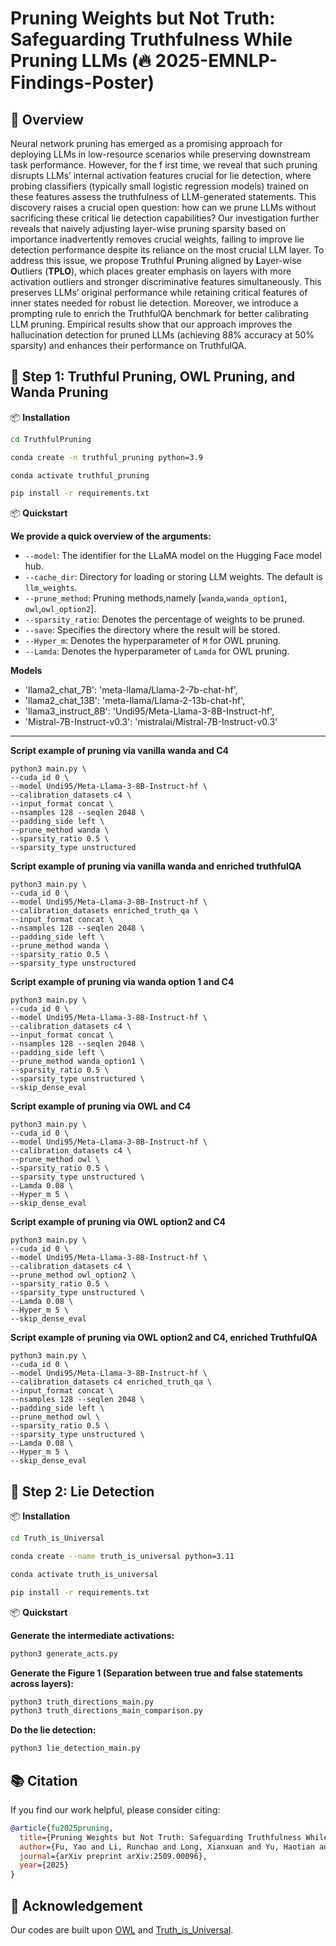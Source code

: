 # Pruning Weights but Not Truth: Safeguarding Truthfulness While Pruning LLMs (🔥 2025-EMNLP-Findings-Poster)

## 📖 Overview

Neural network pruning has emerged as a promising approach for deploying LLMs in low-resource scenarios while preserving downstream task performance. However, for the f irst time, we reveal that such pruning disrupts LLMs’ internal activation features crucial for lie detection, where probing classifiers (typically small logistic regression models) trained on these features assess the truthfulness of LLM-generated statements. This discovery raises a crucial open question: how can we prune LLMs without sacrificing these critical lie detection capabilities? Our investigation further reveals that naively adjusting layer-wise pruning sparsity based on importance inadvertently removes crucial weights, failing to improve lie detection performance despite its reliance on the most crucial LLM layer. To address this issue, we propose **T**ruthful **P**runing aligned by **L**ayer-wise **O**utliers (**TPLO**), which places greater emphasis on layers with more activation outliers and stronger discriminative features simultaneously. This preserves LLMs’ original performance while retaining critical features of inner states needed for robust lie detection. Moreover, we introduce a prompting rule to enrich the TruthfulQA benchmark for better calibrating LLM pruning. Empirical results show that our approach improves the hallucination detection for pruned LLMs (achieving 88% accuracy at 50% sparsity) and enhances their performance on TruthfulQA.

## 🚀 Step 1: Truthful Pruning, OWL Pruning, and Wanda Pruning

📦 **Installation** 

```bash
cd TruthfulPruning

conda create -n truthful_pruning python=3.9

conda activate truthful_pruning

pip install -r requirements.txt
```

📦 **Quickstart**

**We provide a quick overview of the arguments:**
- `--model`: The identifier for the LLaMA model on the Hugging Face model hub.
- `--cache_dir`: Directory for loading or storing LLM weights. 
The default is `llm_weights`.
- `--prune_method`: Pruning methods,namely [`wanda`,`wanda_option1`, `owl`,`owl_option2`].
- `--sparsity_ratio`: Denotes the percentage of weights to be pruned.
- `--save`: Specifies the directory where the result will be stored.
- `--Hyper_m`: Denotes the hyperparameter of `M` for OWL pruning.
- `--Lamda`:  Denotes the hyperparameter of `Lamda` for OWL pruning.

**Models**
- 'llama2_chat_7B': 'meta-llama/Llama-2-7b-chat-hf',
- 'llama2_chat_13B': 'meta-llama/Llama-2-13b-chat-hf',
- 'llama3_instruct_8B': 'Undi95/Meta-Llama-3-8B-Instruct-hf',
- 'Mistral-7B-Instruct-v0.3': 'mistralai/Mistral-7B-Instruct-v0.3'

---

**Script example of pruning via vanilla wanda and C4**
```
python3 main.py \
--cuda_id 0 \
--model Undi95/Meta-Llama-3-8B-Instruct-hf \
--calibration_datasets c4 \
--input_format concat \
--nsamples 128 --seqlen 2048 \
--padding_side left \
--prune_method wanda \
--sparsity_ratio 0.5 \
--sparsity_type unstructured
```

**Script example of pruning via vanilla wanda and enriched truthfulQA**
```
python3 main.py \
--cuda_id 0 \
--model Undi95/Meta-Llama-3-8B-Instruct-hf \
--calibration_datasets enriched_truth_qa \
--input_format concat \
--nsamples 128 --seqlen 2048 \
--padding_side left \
--prune_method wanda \
--sparsity_ratio 0.5 \
--sparsity_type unstructured
```

**Script example of pruning via wanda option 1 and C4**
```
python3 main.py \
--cuda_id 0 \
--model Undi95/Meta-Llama-3-8B-Instruct-hf \
--calibration_datasets c4 \
--input_format concat \
--nsamples 128 --seqlen 2048 \
--padding_side left \
--prune_method wanda_option1 \
--sparsity_ratio 0.5 \
--sparsity_type unstructured \
--skip_dense_eval
```

**Script example of pruning via OWL and C4**
```
python3 main.py \
--cuda_id 0 \
--model Undi95/Meta-Llama-3-8B-Instruct-hf \
--calibration_datasets c4 \
--prune_method owl \
--sparsity_ratio 0.5 \
--sparsity_type unstructured \
--Lamda 0.08 \
--Hyper_m 5 \
--skip_dense_eval
```

**Script example of pruning via OWL option2 and C4**
```
python3 main.py \
--cuda_id 0 \
--model Undi95/Meta-Llama-3-8B-Instruct-hf \
--calibration_datasets c4 \
--prune_method owl_option2 \
--sparsity_ratio 0.5 \
--sparsity_type unstructured \
--Lamda 0.08 \
--Hyper_m 5 \
--skip_dense_eval
```

**Script example of pruning via OWL option2 and C4, enriched TruthfulQA**
```
python3 main.py \
--cuda_id 0 \
--model Undi95/Meta-Llama-3-8B-Instruct-hf \
--calibration_datasets c4 enriched_truth_qa \
--input_format concat \
--nsamples 128 --seqlen 2048 \
--padding_side left \
--prune_method owl \
--sparsity_ratio 0.5 \
--sparsity_type unstructured \
--Lamda 0.08 \
--Hyper_m 5 \
--skip_dense_eval
```

## 🚀 Step 2: Lie Detection

📦 **Installation** 

```bash
cd Truth_is_Universal

conda create --name truth_is_universal python=3.11

conda activate truth_is_universal

pip install -r requirements.txt
```

📦 **Quickstart**

**Generate the intermediate activations:**
```bash
python3 generate_acts.py
```
**Generate the Figure 1 (Separation between true and false statements across layers):**
```bash
python3 truth_directions_main.py
python3 truth_directions_main_comparison.py
```
**Do the lie detection:**
```bash
python3 lie_detection_main.py
```  

## 📚 Citation

If you find our work helpful, please consider citing:
```bibtex
@article{fu2025pruning,
  title={Pruning Weights but Not Truth: Safeguarding Truthfulness While Pruning LLMs},
  author={Fu, Yao and Li, Runchao and Long, Xianxuan and Yu, Haotian and Han, Xiaotian and Yin, Yu and Li, Pan},
  journal={arXiv preprint arXiv:2509.00096},
  year={2025}
}
```

## 🙏 Acknowledgement
Our codes are built upon [OWL](https://github.com/luuyin/OWL) and [Truth_is_Universal](https://github.com/sciai-lab/Truth_is_Universal).
